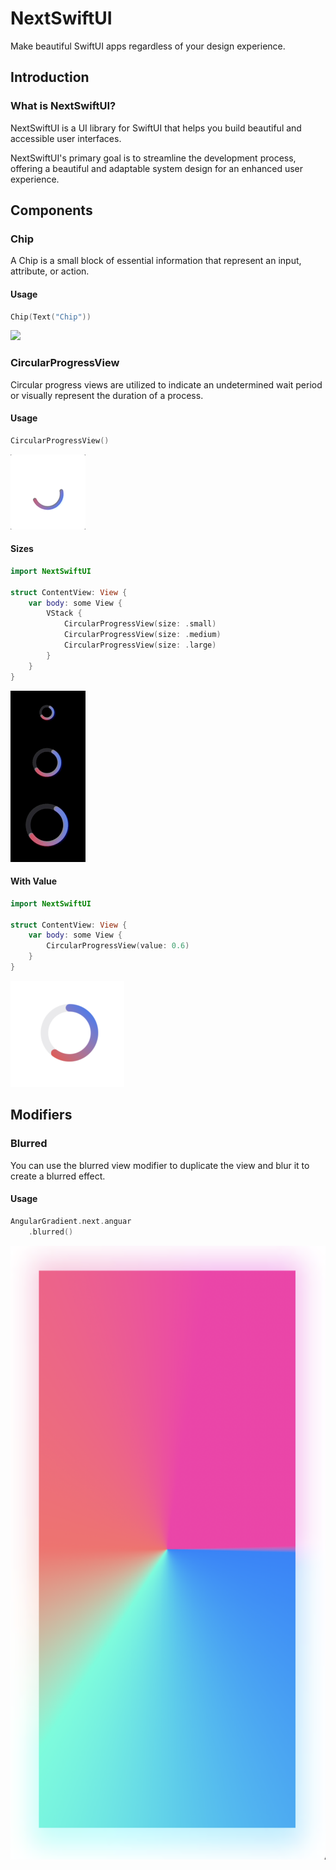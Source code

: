 # NextSwiftUI
Make beautiful SwiftUI apps regardless of your design experience.

## Introduction
### What is NextSwiftUI?
NextSwiftUI is a UI library for SwiftUI that helps you build beautiful and accessible user interfaces. 

NextSwiftUI's primary goal is to streamline the development process, offering a beautiful and adaptable system design for an enhanced user experience.

## Components
### Chip
A Chip is a small block of essential information that represent an input, attribute, or action.
#### Usage
```swift
Chip(Text("Chip"))
````
![](Docs/Assets/Chip/Usage.png)
### CircularProgressView
Circular progress views are utilized to indicate an undetermined wait period or visually represent the duration of a process.
#### Usage
```swift
CircularProgressView()
```
![](Docs/Assets/CircularProgressView/Usage.gif)
#### Sizes
```swift
import NextSwiftUI

struct ContentView: View {
    var body: some View {
        VStack {
            CircularProgressView(size: .small)
            CircularProgressView(size: .medium)
            CircularProgressView(size: .large)
        }
    }
}
```
![](Docs/Assets/CircularProgressView/Sizes.gif)
#### With Value
```swift
import NextSwiftUI

struct ContentView: View {
    var body: some View {
        CircularProgressView(value: 0.6)
    }
}
```
![](Docs/Assets/CircularProgressView/With%20Value.png)
## Modifiers
### Blurred
You can use the blurred view modifier to duplicate the view and blur it to create a blurred effect.
#### Usage
```swift
AngularGradient.next.anguar
    .blurred()
```
![](Docs/Assets/Blurred/Usage.png)

